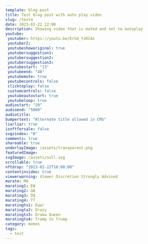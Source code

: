 ```yaml
---
template: blog-post
title: Test blog post with auto play video
slug: /test4
date: 2023-02-22 22:00
description: Showing video that is muted and set to autoplay
youtube:
 youtuber: https://youtu.be/ErSd_YiRCAs
 youtuber2: 
 youtubeshoworiginal: true
 youtubersuggestion1: 
 youtubersuggestion2: 
 youtubersuggestion3: 
 youtubestart: "13"
 youtubeend: "48"
 youtubemute: true
 youtubecontrols: false
 clicktoplay: false
 customcontrols: false
 youtubeautostart: true
 youtubeloop: true
audiostart: "20"
audioend: "5000"
audiotitle: 
bumpertext: "Alternate title allowed in CMS"
liarliar: true
isnftforsale: false
svgzindex: "0"
comments: true
shareable: true
underlayImage: /assets/transparent.png
featuredImage: 
svgImage: /assets/null.svg
scrollable: true
nftdrop: "2023-02-22T10:00:00"
contentinvideo: true
viewerwarning: Viewer Discretion Strongly Advised
marate: MA
marating1: EW
marating2: QA
marating3: DQ
marating4: TT
maratingtx1: Eww!
maratingtx2: Qrazy
maratingtx3: Drama Queen
maratingtx4: Tramp to Trump
category: memes
tags:
  - test
---
```

<div class="contentinside" style="">






</div>

<style>




</style>
<div class="contentbody" style="text-align:left !important; margin-top:0;">







</div>